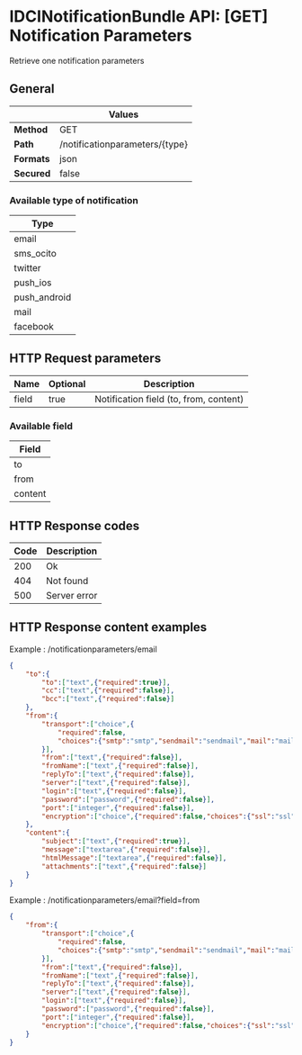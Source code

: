 IDCINotificationBundle API: [GET] Notification Parameters
==========================================================

Retrieve one notification parameters

## General
|             | Values
|-------------|-------
| **Method**  | GET
| **Path**    | /notificationparameters/{type}
| **Formats** | json
| **Secured** | false

### Available type of notification

| Type
|-----
| email
| sms_ocito
| twitter
| push_ios
| push_android
| mail
| facebook

## HTTP Request parameters
| Name     | Optional | Description
|----------|----------|------------
| field    | true     | Notification field (to, from, content)

### Available field

| Field
|------
| to
| from
| content

## HTTP Response codes
| Code | Description
|------|------------
| 200  | Ok
| 404  | Not found
| 500  | Server error

## HTTP Response content examples
Example : /notificationparameters/email

```json
{
    "to":{
        "to":["text",{"required":true}],
        "cc":["text",{"required":false}],
        "bcc":["text",{"required":false}]
    },
    "from":{
        "transport":["choice",{
            "required":false,
            "choices":{"smtp":"smtp","sendmail":"sendmail","mail":"mail"}
        }],
        "from":["text",{"required":false}],
        "fromName":["text",{"required":false}],
        "replyTo":["text",{"required":false}],
        "server":["text",{"required":false}],
        "login":["text",{"required":false}],
        "password":["password",{"required":false}],
        "port":["integer",{"required":false}],
        "encryption":["choice",{"required":false,"choices":{"ssl":"ssl","tls":"tls"}}]
    },
    "content":{
        "subject":["text",{"required":true}],
        "message":["textarea",{"required":false}],
        "htmlMessage":["textarea",{"required":false}],
        "attachments":["text",{"required":false}]
    }
}
```

Example : /notificationparameters/email?field=from
```json
{
    "from":{
        "transport":["choice",{
            "required":false,
            "choices":{"smtp":"smtp","sendmail":"sendmail","mail":"mail"}
        }],
        "from":["text",{"required":false}],
        "fromName":["text",{"required":false}],
        "replyTo":["text",{"required":false}],
        "server":["text",{"required":false}],
        "login":["text",{"required":false}],
        "password":["password",{"required":false}],
        "port":["integer",{"required":false}],
        "encryption":["choice",{"required":false,"choices":{"ssl":"ssl","tls":"tls"}}]
    }
}
```